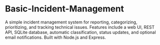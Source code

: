 # Basic-Incident-Management
A simple incident management system for reporting, categorizing, prioritizing, and tracking technical issues. Features include a web UI, REST API, SQLite database, automatic classification, status updates, and optional email notifications. Built with Node.js and Express.

